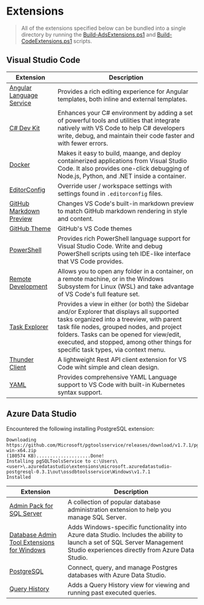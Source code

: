 # Extensions

> All of the extensions specified below can be bundled into a single directory by running the [Build-AdsExtensions.ps1](./scripts/Build-AdsExtensions.md) and [Build-CodeExtensions.ps1](./scripts/Build-CodeExtensions.md) scripts.

## Visual Studio Code

Extension | Description
----------|------------
[Angular Language Service](https://marketplace.visualstudio.com/items?itemName=Angular.ng-template) | Provides a rich editing experience for Angular templates, both inline and external templates.
[C# Dev Kit](https://marketplace.visualstudio.com/items?itemName=ms-dotnettools.csdevkit) | Enhances your C# environment by adding a set of powerful tools and utilities that integrate natively with VS Code to help C# developers write, debug, and maintain their code faster and with fewer errors.
[Docker](https://marketplace.visualstudio.com/items?itemName=ms-azuretools.vscode-docker) | Makes it easy to build, maange, and deploy containerized applications from Visual Studio Code. It also provides one-click debugging of Node.js, Python, and .NET inside a container.
[EditorConfig](https://marketplace.visualstudio.com/items?itemName=EditorConfig.EditorConfig) | Override user / workspace settings with settings found in `.editorconfig` files.
[GitHub Markdown Preview](https://marketplace.visualstudio.com/items?itemName=bierner.github-markdown-preview) | Changes VS Code's built-in markdown preview to match GitHub markdown rendering in style and content.
[GitHub Theme](https://marketplace.visualstudio.com/items?itemName=GitHub.github-vscode-theme) | GitHub's VS Code themes
[PowerShell](https://marketplace.visualstudio.com/items?itemName=ms-vscode.PowerShell) | Provides rich PowerShell language support for Visual Studio Code. Write and debug PowerShell scripts using teh IDE-like interface that VS Code provides.
[Remote Development](https://marketplace.visualstudio.com/items?itemName=ms-vscode-remote.vscode-remote-extensionpack) | Allows you to open any folder in a container, on a remote machine, or in the Windows Subsystem for Linux (WSL) and take advantage of VS Code's full feature set.
[Task Explorer](https://marketplace.visualstudio.com/items?itemName=spmeesseman.vscode-taskexplorer) | Provides a view in either (or both) the Sidebar and/or Explorer that displays all supported tasks organized into a treeview, with parent task file nodes, grouped nodes, and project folders. Tasks can be opened for view/edit, executed, and stopped, among other things for specific task types, via context menu.
[Thunder Client](https://marketplace.visualstudio.com/items?itemName=rangav.vscode-thunder-client) | A lightweight Rest API client extension for VS Code wiht simple and clean design.
[YAML](https://marketplace.visualstudio.com/items?itemName=redhat.vscode-yaml) | Provides comprehensive YAML Language support to VS Code with built-in Kubernetes syntax support.

## Azure Data Studio

Encountered the following installing PostgreSQL extension:
```
Downloading https://github.com/Microsoft/pgtoolsservice/releases/download/v1.7.1/pgsqltoolsservice-win-x64.zip
(180574 KB)....................Done!
Installing pgSQLToolsService to c:\Users\<user>\.azuredatastudio\extensions\microsoft.azuredatastudio-postgresql-0.3.1\out\ossdbtoolsservice\Windows\v1.7.1
Installed
```

Extension | Description
----------|------------
[Admin Pack for SQL Server](https://github.com/microsoft/azuredatastudio/tree/main/extensions/admin-pack) | A collection of popular database administration extension to help you manage SQL Server.
[Database Admin Tool Extensions for Windows](https://github.com/microsoft/azuredatastudio/tree/main/extensions/admin-tool-ext-win) | Adds Windows-specific functionality into Azure data Studio. Includes the ability to launch a set of SQL Server Management Studio experiences directly from Azure Data Studio.
[PostgreSQL](https://github.com/microsoft/azuredatastudio-postgresql) | Connect, query, and manage Postgres databases with Azure Data Studio.
[Query History](https://github.com/microsoft/azuredatastudio/tree/main/extensions/query-history) | Adds a Query History view for viewing and running past executed queries.
